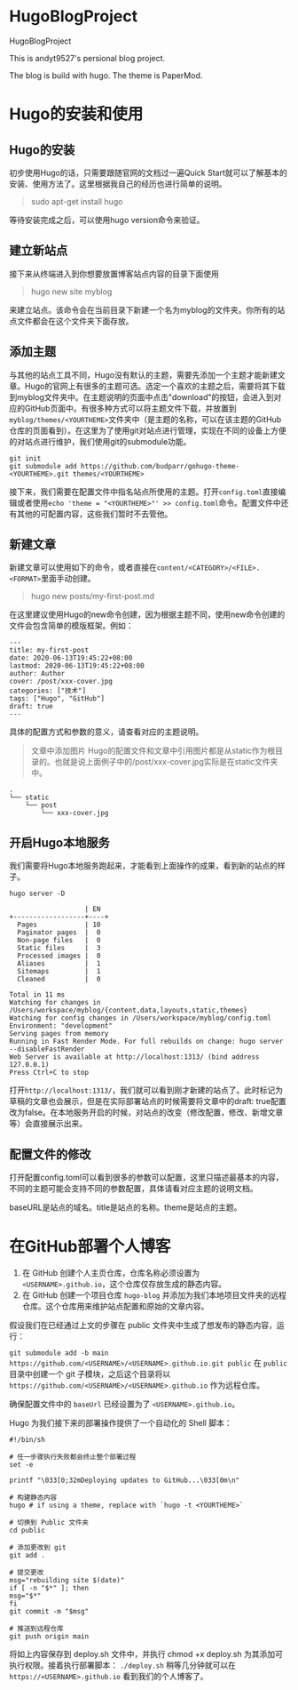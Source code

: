 # HugoBlogProject
HugoBlogProject

This is andyt9527's persional blog project.

The blog is build with hugo.
The theme is PaperMod.

# Hugo的安装和使用
## Hugo的安装
初步使用Hugo的话，只需要跟随官网的文档过一遍Quick Start就可以了解基本的安装、使用方法了。这里根据我自己的经历也进行简单的说明。

> sudo apt-get install hugo

等待安装完成之后，可以使用hugo version命令来验证。

## 建立新站点
接下来从终端进入到你想要放置博客站点内容的目录下面使用

> hugo new site myblog

来建立站点。该命令会在当前目录下新建一个名为myblog的文件夹。你所有的站点文件都会在这个文件夹下面存放。

## 添加主题
与其他的站点工具不同，Hugo没有默认的主题，需要先添加一个主题才能新建文章。Hugo的官网上有很多的主题可选。选定一个喜欢的主题之后，需要将其下载到myblog文件夹中。在主题说明的页面中点击"download"的按钮，会进入到对应的GitHub页面中。有很多种方式可以将主题文件下载，并放置到`myblog/themes/<YOURTHEME>`文件夹中（<YOURTHEME>是主题的名称，可以在该主题的GitHub仓库的页面看到）。在这里为了使用git对站点进行管理，实现在不同的设备上方便的对站点进行维护，我们使用git的submodule功能。

```cd myblog 
git init 
git submodule add https://github.com/budparr/gohugo-theme-<YOURTHEME>.git themes/<YOURTHEME>
```
接下来，我们需要在配置文件中指名站点所使用的主题。打开`config.toml`直接编辑或者使用`echo 'theme = "<YOURTHEME>"' >> config.toml`命令。配置文件中还有其他的可配置内容，这些我们暂时不去管他。

## 新建文章
新建文章可以使用如下的命令，或者直接在`content/<CATEGORY>/<FILE>.<FORMAT>`里面手动创建。

> hugo new posts/my-first-post.md

在这里建议使用Hugo的new命令创建，因为根据主题不同，使用new命令创建的文件会包含简单的模版框架。例如：
```
---
title: my-first-post
date: 2020-06-13T19:45:22+08:00
lastmod: 2020-06-13T19:45:22+08:00
author: Author
cover: /post/xxx-cover.jpg
categories: ["技术"]
tags: ["Hugo", "GitHub"]
draft: true
---
```
具体的配置方式和参数的意义，请查看对应的主题说明。

> 文章中添加图片
Hugo的配置文件和文章中引用图片都是从static作为根目录的。也就是说上面例子中的/post/xxx-cover.jpg实际是在static文件夹中。
```
.
└── static
	└── post
		└── xxx-cover.jpg
```

## 开启Hugo本地服务
我们需要将Hugo本地服务跑起来，才能看到上面操作的成果，看到新的站点的样子。
```
hugo server -D

                   | EN
+------------------+----+
  Pages            | 10
  Paginator pages  |  0
  Non-page files   |  0
  Static files     |  3
  Processed images |  0
  Aliases          |  1
  Sitemaps         |  1
  Cleaned          |  0

Total in 11 ms
Watching for changes in /Users/workspace/myblog/{content,data,layouts,static,themes}
Watching for config changes in /Users/workspace/myblog/config.toml
Environment: "development"
Serving pages from memory
Running in Fast Render Mode. For full rebuilds on change: hugo server --disableFastRender
Web Server is available at http://localhost:1313/ (bind address 127.0.0.1)
Press Ctrl+C to stop
```
打开`http://localhost:1313/`，我们就可以看到刚才新建的站点了。此时标记为草稿的文章也会展示，但是在实际部署站点的时候需要将文章中的draft: true配置改为false。在本地服务开启的时候，对站点的改变（修改配置，修改、新增文章等）会直接展示出来。

## 配置文件的修改
打开配置config.toml可以看到很多的参数可以配置，这里只描述最基本的内容，不同的主题可能会支持不同的参数配置，具体请看对应主题的说明文档。

baseURL是站点的域名。title是站点的名称。theme是站点的主题。

# 在GitHub部署个人博客
1. 在 GitHub 创建个人主页仓库，仓库名称必须设置为 `<USERNAME>.github.io`，这个仓库仅存放生成的静态内容。
2. 在 GitHub 创建一个项目仓库 `hugo-blog` 并添加为我们本地项目文件夹的远程仓库。这个仓库用来维护站点配置和原始的文章内容。

假设我们在已经通过上文的步骤在 public 文件夹中生成了想发布的静态内容，运行：

`git submodule add -b main https://github.com/<USERNAME>/<USERNAME>.github.io.git public`
在 `public` 目录中创建一个 git 子模块，之后这个目录将以 `https://github.com/<USERNAME>/<USERNAME>.github.io` 作为远程仓库。

确保配置文件中的 `baseUrl` 已经设置为了 `<USERNAME>.github.io`。

Hugo 为我们接下来的部署操作提供了一个自动化的 Shell 脚本：
```
#!/bin/sh

# 任一步骤执行失败都会终止整个部署过程
set -e

printf "\033[0;32mDeploying updates to GitHub...\033[0m\n"

# 构建静态内容
hugo # if using a theme, replace with `hugo -t <YOURTHEME>`

# 切换到 Public 文件夹
cd public

# 添加更改到 git
git add .

# 提交更改
msg="rebuilding site $(date)"
if [ -n "$*" ]; then
msg="$*"
fi
git commit -m "$msg"

# 推送到远程仓库
git push origin main
```

将如上内容保存到 deploy.sh 文件中，并执行 chmod +x deploy.sh 为其添加可执行权限。接着执行部署脚本：
`./deploy.sh`
稍等几分钟就可以在 `https://<USERNAME>.github.io` 看到我们的个人博客了。

